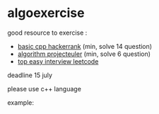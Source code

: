 # algoexercise

good resource to exercise :
- [basic cpp hackerrank](https://www.hackerrank.com/domains/cpp?filters%5Bdifficulty%5D%5B%5D=easy)  (min, solve 14 question)
- [algorithm projecteuler](https://projecteuler.net/archives) (min, solve 6 question)
- [top easy interview leetcode](https://leetcode.com/explore/interview/card/top-interview-questions-easy/)

deadline 15 july

please use c++ language

example: 
